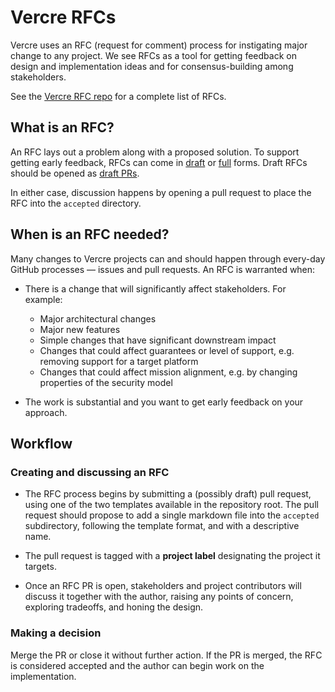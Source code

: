 # Vercre RFCs

Vercre uses an RFC (request for comment) process for instigating major change to any
project. We see RFCs as a tool for getting feedback on design and implementation ideas
and for consensus-building among stakeholders.

See the [Vercre RFC repo](https://github.com/vercre/rfcs) for a complete list of RFCs.

## What is an RFC?

An RFC lays out a problem along with a proposed solution. To support getting early 
feedback, RFCs can come in [draft](https://github.com/vercre/rfcs/blob/main/rfc-draft.md)
or [full](https://github.com/vercre/rfcs/blob/main/rfc-full.md) forms. Draft RFCs should be opened as 
[draft PRs](https://help.github.com/en/github/collaborating-with-issues-and-pull-requests/about-pull-requests#draft-pull-requests).

In either case, discussion happens by opening a pull request to place the RFC into the 
`accepted` directory.

## When is an RFC needed?

Many changes to Vercre projects can and should happen through every-day GitHub processes 
— issues and pull requests. An RFC is warranted when:

* There is a change that will significantly affect stakeholders. For example:
    * Major architectural changes
    * Major new features
    * Simple changes that have significant downstream impact
    * Changes that could affect guarantees or level of support, e.g. removing support
      for a target platform
    * Changes that could affect mission alignment, e.g. by changing properties of the
      security model

* The work is substantial and you want to get early feedback on your approach.

## Workflow

### Creating and discussing an RFC

* The RFC process begins by submitting a (possibly draft) pull request, using one of the
  two templates available in the repository root. The pull request should propose to add
  a single markdown file into the `accepted` subdirectory, following the template 
  format, and with a descriptive name.

* The pull request is tagged with a **project label** designating the project it
  targets.

* Once an RFC PR is open, stakeholders and project contributors will discuss it together 
  with the author, raising any points of concern, exploring tradeoffs, and honing the 
  design.

### Making a decision

Merge the PR or close it without further action. If the PR is merged, the RFC is
considered accepted and the author can begin work on the implementation.
